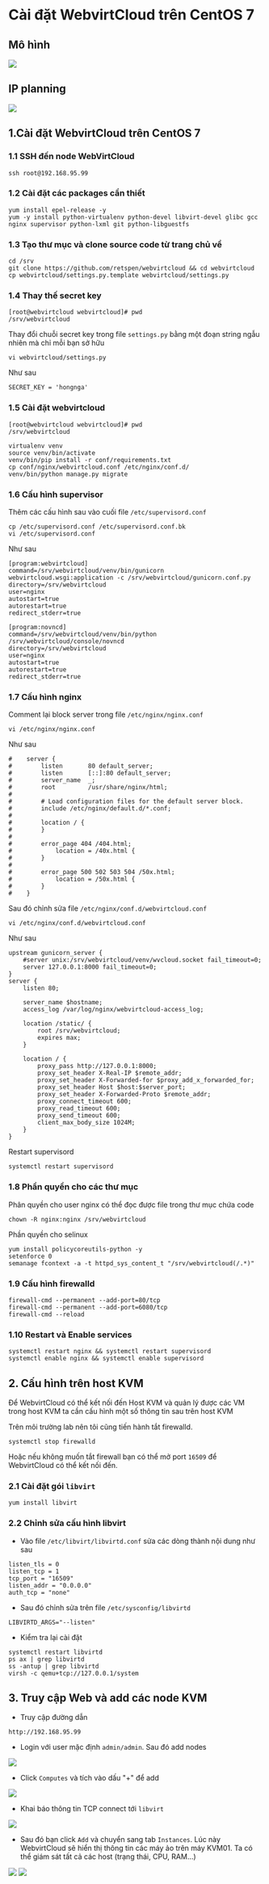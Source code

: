 # Cài đặt WebvirtCloud trên CentOS 7  

## Mô hình  
<img src="https://i.imgur.com/hsu4C0h.png"> 

## IP planning  

<img src="https://i.imgur.com/j6B8CXg.png">  


## 1.Cài đặt WebvirtCloud trên CentOS 7  

### 1.1 SSH đến node WebVirtCloud
```
ssh root@192.168.95.99  
```
### 1.2 Cài đặt các packages cần thiết  
```
yum install epel-release -y
yum -y install python-virtualenv python-devel libvirt-devel glibc gcc nginx supervisor python-lxml git python-libguestfs
```  
### 1.3 Tạo thư mục và clone source code từ trang chủ về  
```
cd /srv
git clone https://github.com/retspen/webvirtcloud && cd webvirtcloud
cp webvirtcloud/settings.py.template webvirtcloud/settings.py
```
### 1.4 Thay thế secret key  
```
[root@webvirtcloud webvirtcloud]# pwd
/srv/webvirtcloud
```
Thay đổi chuỗi secret key trong file `settings.py` bằng một đoạn string ngẫu nhiên mà chỉ mỗi bạn sở hữu
```
vi webvirtcloud/settings.py
```  
Như sau  
```
SECRET_KEY = 'hongnga'
```  
### 1.5 Cài đặt webvirtcloud  
```
[root@webvirtcloud webvirtcloud]# pwd
/srv/webvirtcloud
```  
```
virtualenv venv
source venv/bin/activate
venv/bin/pip install -r conf/requirements.txt
cp conf/nginx/webvirtcloud.conf /etc/nginx/conf.d/
venv/bin/python manage.py migrate
```  
### 1.6 Cấu hình supervisor  
Thêm các cấu hình sau vào cuối file `/etc/supervisord.conf`  
```
cp /etc/supervisord.conf /etc/supervisord.conf.bk
vi /etc/supervisord.conf
```
Như sau  
```
[program:webvirtcloud]
command=/srv/webvirtcloud/venv/bin/gunicorn webvirtcloud.wsgi:application -c /srv/webvirtcloud/gunicorn.conf.py
directory=/srv/webvirtcloud
user=nginx
autostart=true
autorestart=true
redirect_stderr=true

[program:novncd]
command=/srv/webvirtcloud/venv/bin/python /srv/webvirtcloud/console/novncd
directory=/srv/webvirtcloud
user=nginx
autostart=true
autorestart=true
redirect_stderr=true  
```  
### 1.7 Cấu hình nginx  

Comment lại block server trong file `/etc/nginx/nginx.conf`  
```
vi /etc/nginx/nginx.conf 
```  
Như sau  
```
#    server {
#        listen       80 default_server;
#        listen       [::]:80 default_server;
#        server_name  _;
#        root         /usr/share/nginx/html;
#
#        # Load configuration files for the default server block.
#        include /etc/nginx/default.d/*.conf;
#
#        location / {
#        }
#
#        error_page 404 /404.html;
#            location = /40x.html {
#        }
#
#        error_page 500 502 503 504 /50x.html;
#            location = /50x.html {
#        }
#    }
```  
Sau đó chỉnh sửa file `/etc/nginx/conf.d/webvirtcloud.conf`  
```
vi /etc/nginx/conf.d/webvirtcloud.conf  
```
Như sau  
```
upstream gunicorn_server {
    #server unix:/srv/webvirtcloud/venv/wvcloud.socket fail_timeout=0;
    server 127.0.0.1:8000 fail_timeout=0;
}
server {
    listen 80;

    server_name $hostname;
    access_log /var/log/nginx/webvirtcloud-access_log; 

    location /static/ {
        root /srv/webvirtcloud;
        expires max;
    }

    location / {
        proxy_pass http://127.0.0.1:8000;
        proxy_set_header X-Real-IP $remote_addr;
        proxy_set_header X-Forwarded-for $proxy_add_x_forwarded_for;
        proxy_set_header Host $host:$server_port;
        proxy_set_header X-Forwarded-Proto $remote_addr;
        proxy_connect_timeout 600;
        proxy_read_timeout 600;
        proxy_send_timeout 600;
        client_max_body_size 1024M;
    }
}
```
Restart supervisord  
```
systemctl restart supervisord
```  
### 1.8 Phần quyền cho các thư mục  
Phân quyền cho user nginx có thể đọc được file trong thư mục chứa code
```
chown -R nginx:nginx /srv/webvirtcloud
```  
Phần quyền cho selinux  
```
yum install policycoreutils-python -y
setenforce 0
semanage fcontext -a -t httpd_sys_content_t "/srv/webvirtcloud(/.*)"  
```  
### 1.9 Cấu hình firewalld  
```
firewall-cmd --permanent --add-port=80/tcp
firewall-cmd --permanent --add-port=6080/tcp
firewall-cmd --reload
```  
### 1.10 Restart và Enable services  
```
systemctl restart nginx && systemctl restart supervisord
systemctl enable nginx && systemctl enable supervisord
```  

## 2. Cấu hình trên host KVM  
Để WebvirtCloud có thể kết nối đến Host KVM và quản lý được các VM trong host KVM ta cần cấu hình một số thông tin sau trên host KVM

Trên môi trường lab nên tôi cũng tiến hành tắt firewalld. 
```
systemctl stop firewalld  
```  

Hoặc nếu không muốn tắt firewall bạn có thể mở port `16509` để WebvirtCloud có thể kết nối đến.  

### 2.1 Cài đặt gói `libvirt`  
```
yum install libvirt  
```
### 2.2 Chỉnh sửa cấu hình libvirt  

- Vào file `/etc/libvirt/libvirtd.conf` sửa các dòng thành nội dung như sau  
```
listen_tls = 0
listen_tcp = 1
tcp_port = "16509"
listen_addr = "0.0.0.0"
auth_tcp = "none"  
```  
- Sau đó chỉnh sửa trên file `/etc/sysconfig/libvirtd`  
```
LIBVIRTD_ARGS="--listen"  
```  
- Kiểm tra lại cài đặt  
```
systemctl restart libvirtd  
ps ax | grep libvirtd  
ss -antup | grep libvirtd  
virsh -c qemu+tcp://127.0.0.1/system  
```  

## 3. Truy cập Web và add các node KVM  
- Truy cập đường dẫn  
```
http://192.168.95.99 
```  
- Login với user mặc định `admin/admin`. Sau đó add nodes  

<img src="https://i.imgur.com/ElQTUaO.png">  

- Click `Computes` và tích vào dấu "+" để add   

<img src="https://i.imgur.com/4L8Nobh.png">  

- Khai báo thông tin TCP connect tới `libvirt`  

<img src="https://i.imgur.com/HlGWUtQ.png">

- Sau đó bạn click `Add` và chuyển sang tab `Instances`. Lúc này WebvirtCloud sẽ hiển thị thông tin các máy ảo trên máy KVM01. Ta có thể giám sát tất cả các host (trạng thái, CPU, RAM...)

<img src="https://i.imgur.com/LEkLuAQ.png">

<img src="https://i.imgur.com/ET67agy.png">





